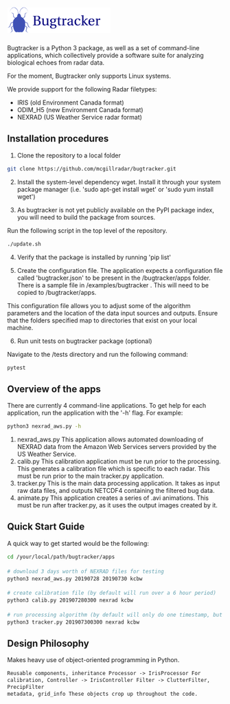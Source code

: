 # <img alt="Bugtracker" src="bugtracker_logo.png" height="60">

Bugtracker is a Python 3 package, as well as a set of command-line applications, which collectively provide a software suite for analyzing biological echoes from radar data.

For the moment, Bugtracker only supports Linux systems.

We provide support for the following Radar filetypes:
* IRIS (old Environment Canada format)
* ODIM_H5 (new Environment Canada format)
* NEXRAD (US Weather Service radar format)

## Installation procedures

1. Clone the repository to a local folder

```sh
git clone https://github.com/mcgillradar/bugtracker.git
```

2. Install the system-level dependency wget. Install it through your system package manager (i.e. 'sudo apt-get install wget' or 'sudo yum install wget')

3. As bugtracker is not yet publicly available on the PyPI package index, you will need to build the package from sources.

Run the following script in the top level of the repository.
```sh
./update.sh
```

4. Verify that the package is installed by running 'pip list'

5. Create the configuration file. The application expects a configuration file called 'bugtracker.json' to be present in the /bugtracker/apps folder. There is a sample file in /examples/bugtracker .
This will need to be copied to /bugtracker/apps.

This configuration file allows you to adjust some of the algorithm parameters and the location of the data input sources and outputs. Ensure that the folders specified map to directories that exist on your local machine.

6. Run unit tests on bugtracker package (optional)

Navigate to the /tests directory and run the following command:

```sh
pytest
```

## Overview of the apps

There are currently 4 command-line applications. To get help for each application, run the application with the '-h' flag. For example:

```sh
python3 nexrad_aws.py -h
```

1. nexrad_aws.py
	This application allows automated downloading of NEXRAD data from the Amazon Web Services servers provided by the US Weather Service.
2. calib.py
	This calibration application must be run prior to the processing. This generates a calibration file which is specific to each radar. This must be run prior to the main tracker.py application.
3. tracker.py
	This is the main data processing application. It takes as input raw data files, and outputs NETCDF4 containing the filtered bug data.
4. animate.py
	This application creates a series of .avi animations. This must be run after tracker.py, as it uses the output images created by it.

## Quick Start Guide

A quick way to get started would be the following:

```sh
cd /your/local/path/bugtracker/apps

# download 3 days worth of NEXRAD files for testing
python3 nexrad_aws.py 20190728 20190730 kcbw

# create calibration file (by default will run over a 6 hour period)
python3 calib.py 201907280300 nexrad kcbw

# run processing algorithm (by default will only do one timestamp, but can be extended)
python3 tracker.py 201907300300 nexrad kcbw
```


## Design Philosophy

Makes heavy use of object-oriented programming in Python.

    Reusable components, inheritance Processor -> IrisProcessor For calibration, Controller -> IrisController Filter -> ClutterFilter, PrecipFilter
    metadata, grid_info These objects crop up throughout the code.
